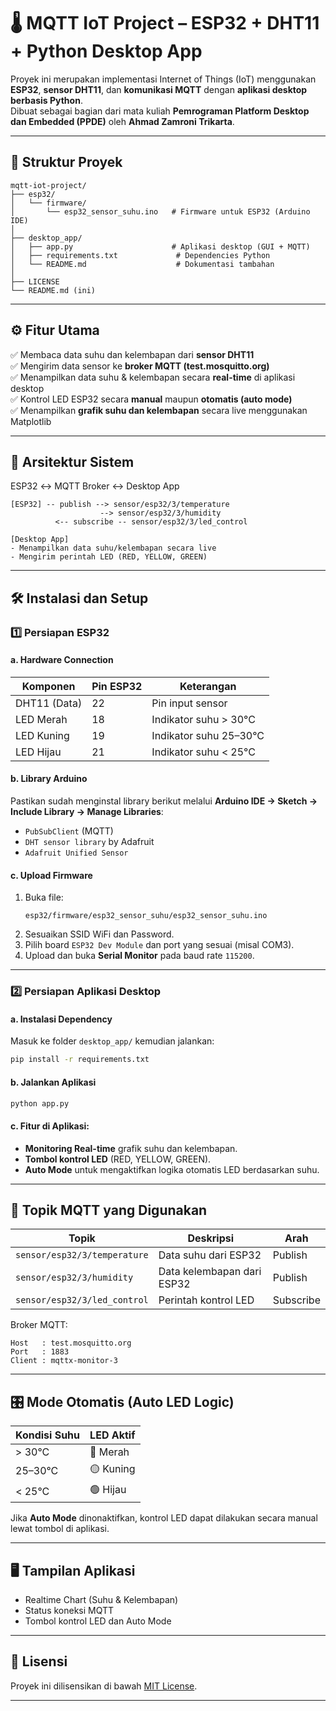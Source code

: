 # 🌡️ MQTT IoT Project – ESP32 + DHT11 + Python Desktop App

Proyek ini merupakan implementasi Internet of Things (IoT) menggunakan **ESP32**, **sensor DHT11**, dan **komunikasi MQTT** dengan **aplikasi desktop berbasis Python**.  
Dibuat sebagai bagian dari mata kuliah **Pemrograman Platform Desktop dan Embedded (PPDE)** oleh **Ahmad Zamroni Trikarta**.

---

## 📁 Struktur Proyek

```
mqtt-iot-project/
├── esp32/
│   └── firmware/
│       └── esp32_sensor_suhu.ino   # Firmware untuk ESP32 (Arduino IDE)
│
├── desktop_app/
│   ├── app.py                      # Aplikasi desktop (GUI + MQTT)
│   ├── requirements.txt             # Dependencies Python
│   └── README.md                    # Dokumentasi tambahan
│
├── LICENSE
└── README.md (ini)
```

---

## ⚙️ Fitur Utama

✅ Membaca data suhu dan kelembapan dari **sensor DHT11**  
✅ Mengirim data sensor ke **broker MQTT (test.mosquitto.org)**  
✅ Menampilkan data suhu & kelembapan secara **real-time** di aplikasi desktop  
✅ Kontrol LED ESP32 secara **manual** maupun **otomatis (auto mode)**  
✅ Menampilkan **grafik suhu dan kelembapan** secara live menggunakan Matplotlib  

---

## 🧠 Arsitektur Sistem

ESP32 ↔ MQTT Broker ↔ Desktop App

```
[ESP32] -- publish --> sensor/esp32/3/temperature
                    --> sensor/esp32/3/humidity
          <-- subscribe -- sensor/esp32/3/led_control

[Desktop App]
- Menampilkan data suhu/kelembapan secara live
- Mengirim perintah LED (RED, YELLOW, GREEN)
```

---

## 🛠️ Instalasi dan Setup

### 1️⃣ Persiapan ESP32
#### a. Hardware Connection
| Komponen | Pin ESP32 | Keterangan |
|-----------|------------|-------------|
| DHT11 (Data) | 22 | Pin input sensor |
| LED Merah | 18 | Indikator suhu > 30°C |
| LED Kuning | 19 | Indikator suhu 25–30°C |
| LED Hijau | 21 | Indikator suhu < 25°C |

#### b. Library Arduino
Pastikan sudah menginstal library berikut melalui **Arduino IDE → Sketch → Include Library → Manage Libraries**:
- `PubSubClient` (MQTT)
- `DHT sensor library` by Adafruit
- `Adafruit Unified Sensor`

#### c. Upload Firmware
1. Buka file:  
   ```
   esp32/firmware/esp32_sensor_suhu/esp32_sensor_suhu.ino
   ```
2. Sesuaikan SSID WiFi dan Password.
3. Pilih board `ESP32 Dev Module` dan port yang sesuai (misal COM3).
4. Upload dan buka **Serial Monitor** pada baud rate `115200`.

---

### 2️⃣ Persiapan Aplikasi Desktop
#### a. Instalasi Dependency
Masuk ke folder `desktop_app/` kemudian jalankan:
```bash
pip install -r requirements.txt
```

#### b. Jalankan Aplikasi
```bash
python app.py
```

#### c. Fitur di Aplikasi:
- **Monitoring Real-time** grafik suhu dan kelembapan.
- **Tombol kontrol LED** (RED, YELLOW, GREEN).
- **Auto Mode** untuk mengaktifkan logika otomatis LED berdasarkan suhu.

---

## 🧩 Topik MQTT yang Digunakan

| Topik | Deskripsi | Arah |
|--------|------------|------|
| `sensor/esp32/3/temperature` | Data suhu dari ESP32 | Publish |
| `sensor/esp32/3/humidity` | Data kelembapan dari ESP32 | Publish |
| `sensor/esp32/3/led_control` | Perintah kontrol LED | Subscribe |

Broker MQTT:
```
Host   : test.mosquitto.org
Port   : 1883
Client : mqttx-monitor-3
```

---

## 🎛️ Mode Otomatis (Auto LED Logic)

| Kondisi Suhu | LED Aktif |
|---------------|------------|
| > 30°C | 🔴 Merah |
| 25–30°C | 🟡 Kuning |
| < 25°C | 🟢 Hijau |

Jika **Auto Mode** dinonaktifkan, kontrol LED dapat dilakukan secara manual lewat tombol di aplikasi.

---

## 🖥️ Tampilan Aplikasi

- Realtime Chart (Suhu & Kelembapan)  
- Status koneksi MQTT  
- Tombol kontrol LED dan Auto Mode  

---

## 📜 Lisensi
Proyek ini dilisensikan di bawah [MIT License](LICENSE).

---


